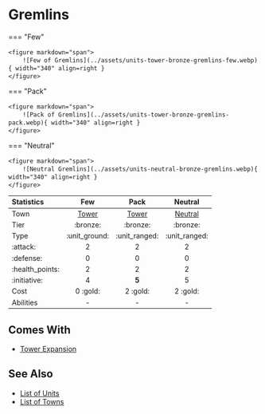 # Gremlins

=== "Few"

    <figure markdown="span">
        ![Few of Gremlins](../assets/units-tower-bronze-gremlins-few.webp){ width="340" align=right }
    </figure>

=== "Pack"

    <figure markdown="span">
        ![Pack of Gremlins](../assets/units-tower-bronze-gremlins-pack.webp){ width="340" align=right }
    </figure>

=== "Neutral"

    <figure markdown="span">
        ![Neutral Gremlins](../assets/units-neutral-bronze-gremlins.webp){ width="340" align=right }
    </figure>


| Statistics | Few | Pack | Neutral |
| :--- | :---: | :---: | :---: |
| Town | [Tower](../towns/tower.md) | [Tower](../towns/tower.md) | [Neutral](../towns/neutral.md) |
| Tier | :bronze: | :bronze: | :bronze: |
| Type | :unit_ground: | :unit_ranged: | :unit_ranged: |
| :attack: | 2 | 2 | 2 |
| :defense: | 0 | 0 | 0 |
| :health_points: | 2 | 2 | 2 |
| :initiative: | 4 | **5** | 5 |
| Cost | 0 :gold: | 2 :gold: | 2 :gold: |
| Abilities | - | - | - |


## Comes With

- [Tower Expansion](../content.md)


## See Also

- [List of Units](index.md)
- [List of Towns](../towns/index.md)
